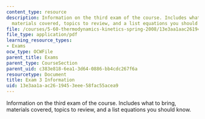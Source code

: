 ```yaml
---
content_type: resource
description: Information on the third exam of the course. Includes what to bring,
  materials covered, topics to review, and a list equations you should know.
file: /courses/5-60-thermodynamics-kinetics-spring-2008/13e3aa1aac2619453eee58fac55acea9_5_60_exam3_info.pdf
file_type: application/pdf
learning_resource_types:
- Exams
ocw_type: OCWFile
parent_title: Exams
parent_type: CourseSection
parent_uid: c383e818-6ea1-3d64-0886-bb4cdc267f6a
resourcetype: Document
title: Exam 3 Information
uid: 13e3aa1a-ac26-1945-3eee-58fac55acea9
---
```

Information on the third exam of the course. Includes what to bring, materials covered, topics to review, and a list equations you should know.

